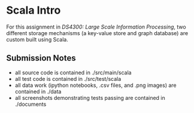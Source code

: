 # Scala Intro
For this assignment in *DS4300: Large Scale Information Processing*, two different storage mechanisms (a key-value store and graph database) are custom built using Scala.

## Submission Notes
- all source code is contained in ./src/main/scala
- all test code is contained in ./src/test/scala
- all data work (ipython notebooks, .csv files, and .png images) are contained in ./data
- all screenshots demonstrating tests passing are contained in ./documents